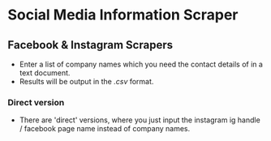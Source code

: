 # Social Media Information Scraper

## Facebook & Instagram Scrapers
- Enter a list of company names which you need the contact details of in a text document.
- Results will be output in the *.csv* format.

### Direct version
- There are 'direct' versions, where you just input the instagram ig handle / facebook page name instead of company names. 